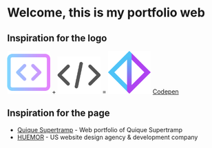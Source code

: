 # Welcome, this is my portfolio web

## Inspiration for the logo

<img src="/public/logoGradiant.png" alt="logoGradiant" width="100"/> +
<img src="/public/logoGris.png" alt="logoGris" width="100"/> =
<img src="/public/favicon.png" alt="logo" width="100"/>
[Codepen]

## Inspiration for the page

- [Quique Supertramp] - Web portfolio of Quique Supertramp
- [HUEMOR] - US website design agency & development company

[quique supertramp]: https://quiquesupertramp.github.io/portfolio/
[huemor]: https://huemor.rocks
[codepen]: https://codepen.io/charly8888/pen/VwyJeor
